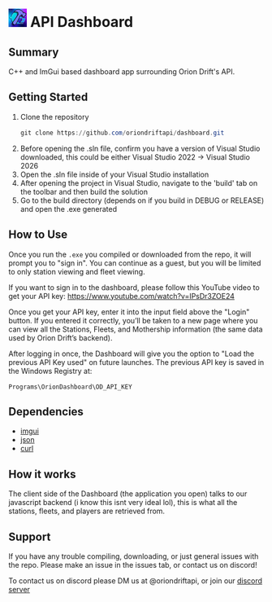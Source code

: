 
# ![API Dashboard](OD_API_IMAGE_SMALLER.png) API Dashboard

## Summary
C++ and ImGui based dashboard app surrounding Orion Drift's API.

## Getting Started
1. Clone the repository
   ```powershell
   git clone https://github.com/oriondriftapi/dashboard.git
   ```
2. Before opening the .sln file, confirm you have a version of Visual Studio downloaded, this could be either Visual Studio 2022 -> Visual Studio 2026
3. Open the .sln file inside of your Visual Studio installation
4. After opening the project in Visual Studio, navigate to the 'build' tab on the toolbar and then build the solution
5. Go to the build directory (depends on if you build in DEBUG or RELEASE) and open the .exe generated

## How to Use

Once you run the ```.exe``` you compiled or downloaded from the repo, it will prompt you to "sign in".
You can continue as a guest, but you will be limited to only station viewing and fleet viewing.

If you want to sign in to the dashboard, please follow this YouTube video to get your API key:
https://www.youtube.com/watch?v=IPsDr3ZOE24

Once you get your API key, enter it into the input field above the "Login" button.
If you entered it correctly, you’ll be taken to a new page where you can view all the Stations, Fleets,
and Mothership information (the same data used by Orion Drift’s backend).

After logging in once, the Dashboard will give you the option to "Load the previous API Key used"
on future launches. The previous API key is saved in the Windows Registry at:

```
Programs\OrionDashboard\OD_API_KEY
```

## Dependencies
- [imgui](https://github.com/ocornut/imgui)
- [json](https://github.com/nlohmann/json)
- [curl](https://github.com/curl/curl)

## How it works
The client side of the Dashboard (the application you open) talks to our javascript backend (i know this isnt very ideal lol), this is what all the stations, fleets, and players are retrieved from.

## Support
If you have any trouble compiling, downloading, or just general issues with the repo.
Please make an issue in the issues tab, or contact us on discord!

To contact us on discord please DM us at @oriondriftapi, or join our [discord server](https://discord.gg/v383ngramQ)
